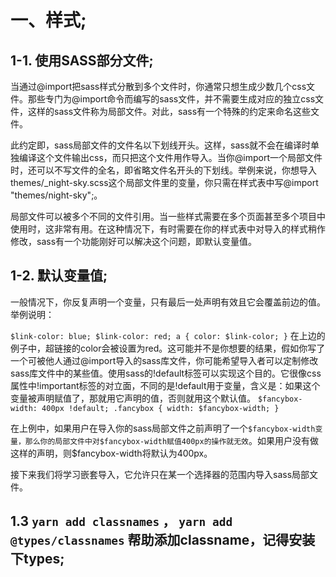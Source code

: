 <!--
 * @Author: Jane
 * @Date: 2020-08-06 10:07:26
 * @LastEditTime: 2020-08-06 14:03:18
 * @LastEditors: Please set LastEditors
 * @Description: In User Settings Edit
 * @FilePath: \koa2-weibo-appe:\self\AAAAA\trylang-ui\README.md
-->
# 一、样式;
## 1-1. 使用SASS部分文件;
当通过@import把sass样式分散到多个文件时，你通常只想生成少数几个css文件。那些专门为@import命令而编写的sass文件，并不需要生成对应的独立css文件，这样的sass文件称为局部文件。对此，sass有一个特殊的约定来命名这些文件。

此约定即，sass局部文件的文件名以下划线开头。这样，sass就不会在编译时单独编译这个文件输出css，而只把这个文件用作导入。当你@import一个局部文件时，还可以不写文件的全名，即省略文件名开头的下划线。举例来说，你想导入themes/_night-sky.scss这个局部文件里的变量，你只需在样式表中写@import "themes/night-sky";。

局部文件可以被多个不同的文件引用。当一些样式需要在多个页面甚至多个项目中使用时，这非常有用。在这种情况下，有时需要在你的样式表中对导入的样式稍作修改，sass有一个功能刚好可以解决这个问题，即默认变量值。

## 1-2. 默认变量值;
一般情况下，你反复声明一个变量，只有最后一处声明有效且它会覆盖前边的值。举例说明：

``
$link-color: blue;
$link-color: red;
a {
color: $link-color;
}
``
在上边的例子中，超链接的color会被设置为red。这可能并不是你想要的结果，假如你写了一个可被他人通过@import导入的sass库文件，你可能希望导入者可以定制修改sass库文件中的某些值。使用sass的!default标签可以实现这个目的。它很像css属性中!important标签的对立面，不同的是!default用于变量，含义是：如果这个变量被声明赋值了，那就用它声明的值，否则就用这个默认值。
``
$fancybox-width: 400px !default;
.fancybox {
width: $fancybox-width;
}
``

在上例中，如果用户在导入你的sass局部文件之前声明了一个``$fancybox-width变量，那么你的局部文件中对$fancybox-width赋值400px的操作就无效``。如果用户没有做这样的声明，则$fancybox-width将默认为400px。

接下来我们将学习嵌套导入，它允许只在某一个选择器的范围内导入sass局部文件。

## 1.3 `yarn add classnames` ， `yarn add @types/classnames` 帮助添加classname，记得安装下types;